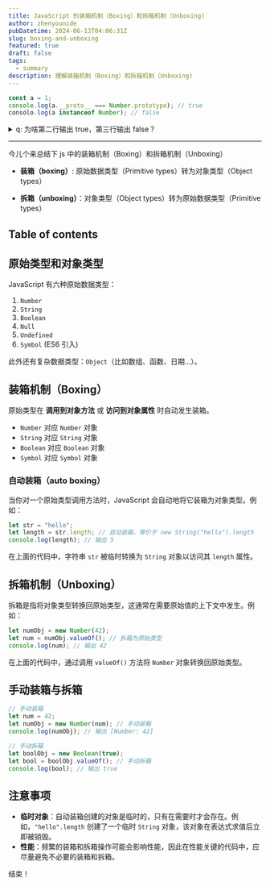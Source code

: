 ```yaml
---
title: JavaScript 的装箱机制（Boxing）和拆箱机制（Unboxing)
author: zhenyounide
pubDatetime: 2024-06-13T04:06:31Z
slug: boxing-and-unboxing
featured: true
draft: false
tags:
  - summary
description: 理解装箱机制（Boxing）和拆箱机制（Unboxing)
---
```


```js
const a = 1;
console.log(a.__proto__ === Number.prototype); // true
consolo.log(a instanceof Number); // false
```

<details>
<summary>
q: 为啥第二行输出 true，第三行输出 false？

</summary>
a: 首先，基础类型是没有 __proto__ 的，第二行之所以会输出 true，是因为触发了 js 的装箱机制，当一个基础类型尝试访问 __proto__ 的时候，js 会把基础类型临时装箱，理解为 `const a = new Number(1)` , 所以第二行会输出 true；
而第三行没有触发装箱机制，因此输出 false
</details>

---

今儿个来总结下 js 中的装箱机制（Boxing）和拆箱机制（Unboxing）

- **装箱（boxing）**: 原始数据类型（Primitive types）转为对象类型（Object types）

- **拆箱（unboxing）**：对象类型（Object types）转为原始数据类型（Primitive types）

## Table of contents

## 原始类型和对象类型

JavaScript 有六种原始数据类型：

1. `Number`
2. `String`
3. `Boolean`
4. `Null`
5. `Undefined`
6. `Symbol` (ES6 引入)

此外还有复杂数据类型：`Object`（比如数组、函数、日期...）。

## 装箱机制（Boxing）

原始类型在 **调用到对象方法** 或 **访问到对象属性** 时自动发生装箱。

- `Number` 对应 `Number` 对象
- `String` 对应 `String` 对象
- `Boolean` 对应 `Boolean` 对象
- `Symbol` 对应 `Symbol` 对象

### 自动装箱（auto boxing）

当你对一个原始类型调用方法时，JavaScript 会自动地将它装箱为对象类型。例如：

```javascript
let str = "hello";
let length = str.length; // 自动装箱，等价于 new String("hello").length
console.log(length); // 输出 5
```

在上面的代码中，字符串 `str` 被临时转换为 `String` 对象以访问其 `length` 属性。

## 拆箱机制（Unboxing）

拆箱是指将对象类型转换回原始类型，这通常在需要原始值的上下文中发生。例如：

```javascript
let numObj = new Number(42);
let num = numObj.valueOf(); // 拆箱为原始类型
console.log(num); // 输出 42
```

在上面的代码中，通过调用 `valueOf()` 方法将 `Number` 对象转换回原始类型。

## 手动装箱与拆箱

```javascript
// 手动装箱
let num = 42;
let numObj = new Number(num); // 手动装箱
console.log(numObj); // 输出 [Number: 42]

// 手动拆箱
let boolObj = new Boolean(true);
let bool = boolObj.valueOf(); // 手动拆箱
console.log(bool); // 输出 true
```

## 注意事项

- **临时对象**：自动装箱创建的对象是临时的，只有在需要时才会存在。例如，`"hello".length` 创建了一个临时 `String` 对象，该对象在表达式求值后立即被销毁。
- **性能**：频繁的装箱和拆箱操作可能会影响性能，因此在性能关键的代码中，应尽量避免不必要的装箱和拆箱。

结束！
